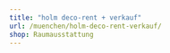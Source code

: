 ```yaml
---
title: "holm deco-rent + verkauf"
url: /muenchen/holm-deco-rent-verkauf/
shop: Raumausstattung
---
```

